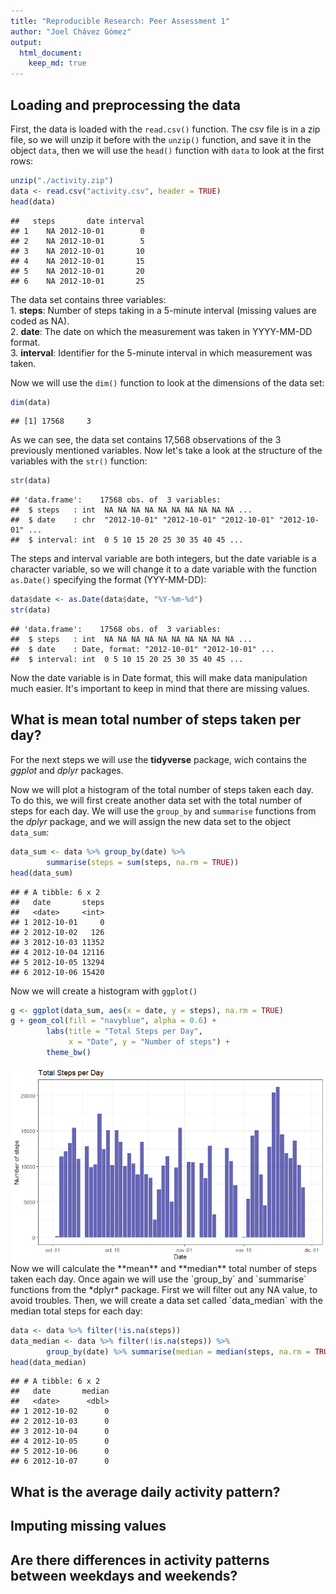 ```yaml
---
title: "Reproducible Research: Peer Assessment 1"
author: "Joel Chávez Gómez"
output: 
  html_document:
    keep_md: true
---
```



## Loading and preprocessing the data
First, the data is loaded with the `read.csv()` function. The csv file is in a 
zip file, so we will unzip it before with the `unzip()` function, and save it
in the object `data`, then we will use the `head()` function with `data` to look
at the first rows:

```r
unzip("./activity.zip")
data <- read.csv("activity.csv", header = TRUE)
head(data)
```

```
##   steps       date interval
## 1    NA 2012-10-01        0
## 2    NA 2012-10-01        5
## 3    NA 2012-10-01       10
## 4    NA 2012-10-01       15
## 5    NA 2012-10-01       20
## 6    NA 2012-10-01       25
```
The data set contains three variables:  
        1. **steps**: Number of steps taking in a 5-minute interval (missing values are coded
as NA).  
        2. **date**: The date on which the measurement was taken in YYYY-MM-DD format.  
        3. **interval**: Identifier for the 5-minute interval in which measurement was taken.  

Now we will use the `dim()` function to look at the dimensions of the data set:

```r
dim(data)
```

```
## [1] 17568     3
```
As we can see, the data set contains 17,568 observations of the 3 previously
mentioned variables. Now let's take a look at the structure of the variables 
with the `str()` function:

```r
str(data)
```

```
## 'data.frame':	17568 obs. of  3 variables:
##  $ steps   : int  NA NA NA NA NA NA NA NA NA NA ...
##  $ date    : chr  "2012-10-01" "2012-10-01" "2012-10-01" "2012-10-01" ...
##  $ interval: int  0 5 10 15 20 25 30 35 40 45 ...
```
The steps and interval variable are both integers, but the date variable is a 
character variable, so we will change it to a date variable with the function
`as.Date()` specifying the format (YYY-MM-DD):

```r
data$date <- as.Date(data$date, "%Y-%m-%d")
str(data)
```

```
## 'data.frame':	17568 obs. of  3 variables:
##  $ steps   : int  NA NA NA NA NA NA NA NA NA NA ...
##  $ date    : Date, format: "2012-10-01" "2012-10-01" ...
##  $ interval: int  0 5 10 15 20 25 30 35 40 45 ...
```
Now the date variable is in Date format, this will make data manipulation much
easier. It's important to keep in mind that there are missing values.

## What is mean total number of steps taken per day?
For the next steps we will use the **tidyverse** package, wich contains the *ggplot*
and *dplyr* packages.

Now we will plot a histogram of the total number of steps taken each day. To do 
this, we will first create another data set with the total number of steps for
each day. We will use the `group_by` and `summarise` functions from the *dplyr*
package, and we will assign the new data set to the object `data_sum`:

```r
data_sum <- data %>% group_by(date) %>% 
        summarise(steps = sum(steps, na.rm = TRUE))
head(data_sum)
```

```
## # A tibble: 6 x 2
##   date       steps
##   <date>     <int>
## 1 2012-10-01     0
## 2 2012-10-02   126
## 3 2012-10-03 11352
## 4 2012-10-04 12116
## 5 2012-10-05 13294
## 6 2012-10-06 15420
```
Now we will create a histogram with `ggplot()`

```r
g <- ggplot(data_sum, aes(x = date, y = steps), na.rm = TRUE)
g + geom_col(fill = "navyblue", alpha = 0.6) +
        labs(title = "Total Steps per Day", 
             x = "Date", y = "Number of steps") +
        theme_bw()
```

<img src="PA1_template_files/figure-html/unnamed-chunk-7-1.png" style="display: block; margin: auto;" />
Now we will calculate the **mean** and **median** total number of steps taken
each day. Once again we will use the `group_by` and `summarise` functions from
the *dplyr* package.  
First we will filter out any NA value, to avoid troubles. Then, we will create a
data set called `data_median` with the median total steps for each day:

```r
data <- data %>% filter(!is.na(steps))
data_median <- data %>% filter(!is.na(steps)) %>%
        group_by(date) %>% summarise(median = median(steps, na.rm = TRUE))
head(data_median)
```

```
## # A tibble: 6 x 2
##   date       median
##   <date>      <dbl>
## 1 2012-10-02      0
## 2 2012-10-03      0
## 3 2012-10-04      0
## 4 2012-10-05      0
## 5 2012-10-06      0
## 6 2012-10-07      0
```

## What is the average daily activity pattern?



## Imputing missing values



## Are there differences in activity patterns between weekdays and weekends?
